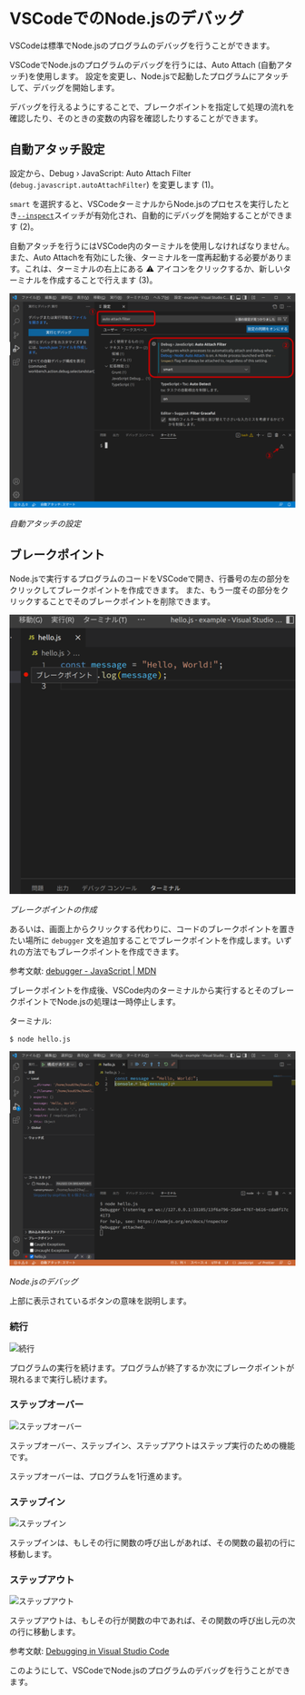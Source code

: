 # VSCodeでのNode.jsのデバッグ

VSCodeは標準でNode.jsのプログラムのデバッグを行うことができます。

VSCodeでNode.jsのプログラムのデバッグを行うには、Auto Attach (自動アタッチ)を使用します。
設定を変更し、Node.jsで起動したプログラムにアタッチして、デバッグを開始します。

デバッグを行えるようにすることで、ブレークポイントを指定して処理の流れを確認したり、そのときの変数の内容を確認したりすることができます。

## 自動アタッチ設定

設定から、Debug › JavaScript: Auto Attach Filter (`debug.javascript.autoAttachFilter`) を変更します (1)。

`smart` を選択すると、VSCodeターミナルからNode.jsのプロセスを実行したとき[`--inspect`](https://nodejs.org/en/learn/getting-started/debugging)スイッチが有効化され、自動的にデバッグを開始することができます (2)。

自動アタッチを行うにはVSCode内のターミナルを使用しなければなりません。
また、Auto Attachを有効にした後、ターミナルを一度再起動する必要があります。これは、ターミナルの右上にある ⚠ アイコンをクリックするか、新しいターミナルを作成することで行えます (3)。

![](assets/nodejs-auto-attach.dio.png)

_自動アタッチの設定_

## ブレークポイント

Node.jsで実行するプログラムのコードをVSCodeで開き、行番号の左の部分をクリックしてブレークポイントを作成できます。
また、もう一度その部分をクリックすることでそのブレークポイントを削除できます。

![](assets/nodejs-breakpoint.png)

_ブレークポイントの作成_

あるいは、画面上からクリックする代わりに、コードのブレークポイントを置きたい場所に `debugger` 文を追加することでブレークポイントを作成します。いずれの方法でもブレークポイントを作成できます。

参考文献: [debugger - JavaScript | MDN](https://developer.mozilla.org/ja/docs/Web/JavaScript/Reference/Statements/debugger)

ブレークポイントを作成後、VSCode内のターミナルから実行するとそのブレークポイントでNode.jsの処理は一時停止します。

ターミナル:

```console
$ node hello.js
```

![](assets/nodejs-debugger.png)

_Node.jsのデバッグ_

上部に表示されているボタンの意味を説明します。

### 続行

![続行](https://github.com/microsoft/vscode/raw/1.84.1/src/vs/workbench/contrib/debug/browser/media/continue-tb.png)<!-- @license https://github.com/microsoft/vscode/raw/1.84.1/LICENSE.txt -->

プログラムの実行を続けます。プログラムが終了するか次にブレークポイントが現れるまで実行し続けます。

### ステップオーバー

![ステップオーバー](https://github.com/microsoft/vscode/raw/1.84.1/src/vs/workbench/contrib/debug/browser/media/stepover-tb.png)<!-- @license https://github.com/microsoft/vscode/raw/1.84.1/LICENSE.txt -->

ステップオーバー、ステップイン、ステップアウトはステップ実行のための機能です。

ステップオーバーは、プログラムを1行進めます。

### ステップイン

![ステップイン](https://github.com/microsoft/vscode/raw/1.84.1/src/vs/workbench/contrib/debug/browser/media/stepinto-tb.png)<!-- @license https://github.com/microsoft/vscode/raw/1.84.1/LICENSE.txt -->

ステップインは、もしその行に関数の呼び出しがあれば、その関数の最初の行に移動します。

### ステップアウト

![ステップアウト](https://github.com/microsoft/vscode/raw/1.84.1/src/vs/workbench/contrib/debug/browser/media/stepout-tb.png)<!-- @license https://github.com/microsoft/vscode/raw/1.84.1/LICENSE.txt -->

ステップアウトは、もしその行が関数の中であれば、その関数の呼び出し元の次の行に移動します。

参考文献: [Debugging in Visual Studio Code](https://code.visualstudio.com/docs/editor/debugging)

このようにして、VSCodeでNode.jsのプログラムのデバッグを行うことができます。

